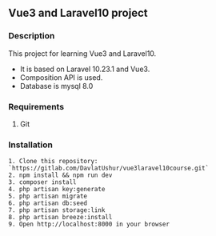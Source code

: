 ## Vue3 and Laravel10 project

### Description

This project for learning Vue3 and Laravel10.

- It is based on Laravel 10.23.1 and Vue3.
- Composition API is used.
- Database is mysql 8.0

### Requirements

1. Git

### Installation

~~~
1. Clone this repository: `https://gitlab.com/DavlatUshur/vue3laravel10course.git`
2. npm install && npm run dev
3. composer install
4. php artisan key:generate
5. php artisan migrate
6. php artisan db:seed
7. php artisan storage:link
8. php artisan breeze:install
9. Open http://localhost:8000 in your browser
~~~
